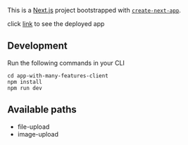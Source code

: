 This is a [Next.js](https://nextjs.org/) project bootstrapped with [`create-next-app`](https://github.com/vercel/next.js/tree/canary/packages/create-next-app).

click [link](https://fileparser.merhmood.me) to see the deployed app

## Development
Run the following commands in your CLI
```
cd app-with-many-features-client
npm install
npm run dev
```

## Available paths

- file-upload
- image-upload


